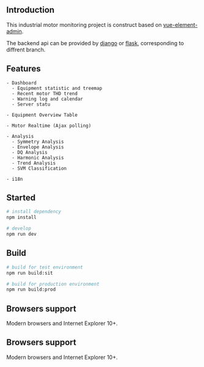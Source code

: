 ## Introduction

This industrial motor monitoring project is construct based on [vue-element-admin](http://panjiachen.github.io/vue-element-admin).
 
The backend api can be provided by [django](https://github.com/fplllll/IMmonitor) or [flask](https://github.com/fplllll/IMM-Flask), corresponding to diffrent branch.
 
## Features

```
- Dashboard
  - Equipment statistic and treemap
  - Recent motor THD trend
  - Warning log and calendar
  - Server statu

- Equipment Overview Table

- Motor Realtime (Ajax polling)

- Analysis
  - Symmetry Analysis
  - Envelope Analysis
  - DQ Analysis
  - Harmonic Analysis
  - Trend Analysis
  - SVM Classification

- i18n
```

## Started

```bash
# install dependency
npm install

# develop
npm run dev
```

## Build

```bash
# build for test environment
npm run build:sit

# build for production environment
npm run build:prod
```


## Browsers support

Modern browsers and Internet Explorer 10+.

## Browsers support

Modern browsers and Internet Explorer 10+.